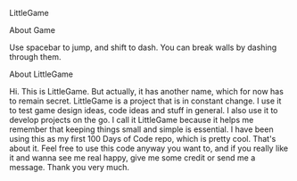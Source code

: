 LittleGame

About Game

Use spacebar to jump, and shift to dash. You can break walls by dashing through them. 



About LittleGame

Hi. This is LittleGame. But actually, it has another name, which for now has to remain secret. LittleGame is a project that is in constant change. I use it to test game design ideas, code ideas and stuff in general. I also use it to develop projects on the go. I call it LittleGame because it helps me remember that keeping things small and simple is essential. I have been using this as my first 100 Days of Code repo, which is pretty cool. That's about it. Feel free to use this code anyway you want to, and if you really like it and wanna see me real happy, give me some credit or send me a message. Thank you very much.